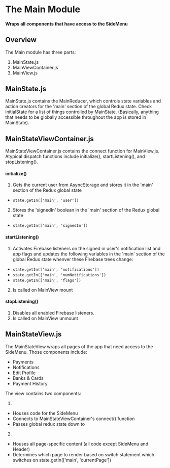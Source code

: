 # The Main Module
#### Wraps all components that have access to the SideMenu

## Overview
The Main module has three parts:

1. MainState.js
2. MainViewContainer.js
3. MainView.js

## MainState.js
MainState.js contains the MainReducer, which controls state variables and action
creators for the 'main' section of the global Redux state. Check initialState for
a list of things controlled by MainState. (Basically, anything that needs to be
globally accessible throughout the app is stored in MainState).

## MainStateViewContainer.js
MainStateViewContainer.js contains the connect function for MainView.js. Atypical
dispatch functions include initialize(), startListening(), and stopListening().

#### initialize()

1. Gets the current user from AsyncStorage and stores it in the 'main' section of
the Redux global state

* `state.getIn(['main', 'user'])`

2. Stores the 'signedIn' boolean in the 'main' section of the Redux global state

* `state.getIn(['main', 'signedIn'])`


#### startListening()
1. Activates Firebase listeners on the signed in user's notification list and app flags
and updates the following variables in the 'main' section of the global Redux state
whenver these Firebase trees change:

* `state.getIn(['main', 'notifications'])`
* `state.getIn(['main', 'numNotifications'])`
* `state.getIn(['main', 'flags'])`

2. Is called on MainView mount

#### stopListening()
1. Disables all enabled Firebase listeners.
2. Is called on MainView unmount


## MainStateView.js
The MainStateView wraps all pages of the app that need access to the SideMenu.
Those components include:
* Payments
* Notifications
* Edit Profile
* Banks & Cards
* Payment History

The view contains two components:
1. <Main />
* Houses code for the SideMenu
* Connects to MainStateViewContainer's connect() function
* Passes global redux state down to <InnerContent />
2. <InnerContent />
* Houses all page-specific content (all code except SideMenu and Header)
* Determines which page to render based on switch statement which switches on
state.getIn(['main', 'currentPage'])
